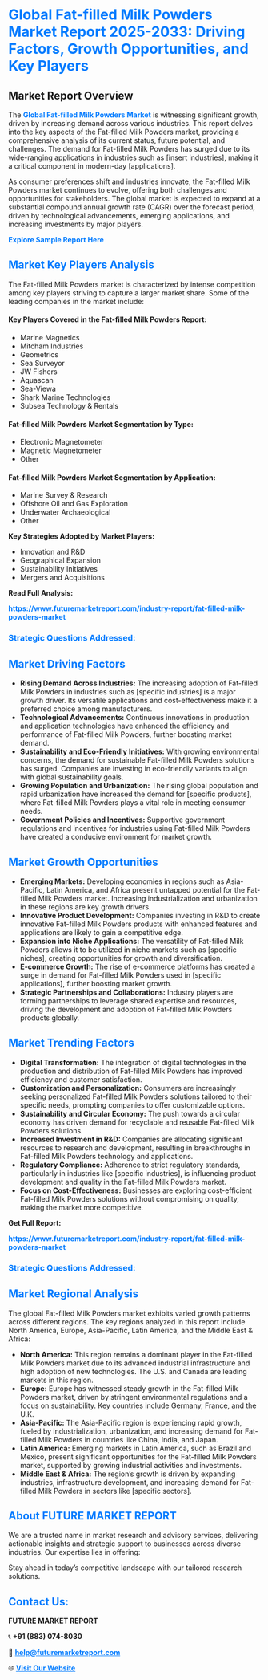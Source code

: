<h1 style="color: #007BFF;">Global Fat-filled Milk Powders Market Report 2025-2033: Driving Factors, Growth Opportunities, and Key Players</h1>

<section id="overview">
<h2>Market Report Overview</h2>
<p>The <a href="https://www.futuremarketreport.com/industry-report/fat-filled-milk-powders-market" style="color: #007BFF; text-decoration: none;"><strong>Global Fat-filled Milk Powders Market</strong></a> is witnessing significant growth, driven by increasing demand across various industries. This report delves into the key aspects of the Fat-filled Milk Powders market, providing a comprehensive analysis of its current status, future potential, and challenges. The demand for Fat-filled Milk Powders has surged due to its wide-ranging applications in industries such as [insert industries], making it a critical component in modern-day [applications].</p>
<p>As consumer preferences shift and industries innovate, the Fat-filled Milk Powders market continues to evolve, offering both challenges and opportunities for stakeholders. The global market is expected to expand at a substantial compound annual growth rate (CAGR) over the forecast period, driven by technological advancements, emerging applications, and increasing investments by major players.</p>
</section>

<section id="overview">
<p><a href="https://www.futuremarketreport.com/request-sample/reportId=32413" style="color: #007BFF; text-decoration: none;"><strong>Explore Sample Report Here</strong></a></p>
</section>

<section id="key-players">
<h2 style="color: #007BFF;">Market Key Players Analysis</h2>
<p>The Fat-filled Milk Powders market is characterized by intense competition among key players striving to capture a larger market share. Some of the leading companies in the market include:</p>
<h4>Key Players Covered in the Fat-filled Milk Powders Report:</h4>
<ul><li>Marine Magnetics</li><li>Mitcham Industries</li><li>Geometrics</li><li>Sea Surveyor</li><li>JW Fishers</li><li>Aquascan</li><li>Sea-Viewa</li><li>Shark Marine Technologies</li><li>Subsea Technology &amp; Rentals</li></ul>
<h4>Fat-filled Milk Powders Market Segmentation by Type:</h4>
<ul><li>Electronic Magnetometer</li><li>Magnetic Magnetometer</li><li>Other</li></ul>

<h4>Fat-filled Milk Powders Market Segmentation by Application:</h4>
<ul><li>Marine Survey &amp; Research</li><li>Offshore Oil and Gas Exploration</li><li>Underwater Archaeological</li><li>Other</li></ul>
<p><strong>Key Strategies Adopted by Market Players:</strong></p>
<ul>
<li>Innovation and R&D</li>
<li>Geographical Expansion</li>
<li>Sustainability Initiatives</li>
<li>Mergers and Acquisitions</li>
</ul>
</section>

<section>
<p><strong>Read Full Analysis: </strong></p><a href="https://www.futuremarketreport.com/industry-report/fat-filled-milk-powders-market" style="color: #007BFF; text-decoration: none;"><strong>https://www.futuremarketreport.com/industry-report/fat-filled-milk-powders-market</strong></a>
<h3 style="color: #007BFF;">Strategic Questions Addressed:</h3>
</section>

<section id="driving-factors">
<h2 style="color: #007BFF;">Market Driving Factors</h2>
<ul>
<li><strong>Rising Demand Across Industries:</strong> The increasing adoption of Fat-filled Milk Powders in industries such as [specific industries] is a major growth driver. Its versatile applications and cost-effectiveness make it a preferred choice among manufacturers.</li>
<li><strong>Technological Advancements:</strong> Continuous innovations in production and application technologies have enhanced the efficiency and performance of Fat-filled Milk Powders, further boosting market demand.</li>
<li><strong>Sustainability and Eco-Friendly Initiatives:</strong> With growing environmental concerns, the demand for sustainable Fat-filled Milk Powders solutions has surged. Companies are investing in eco-friendly variants to align with global sustainability goals.</li>
<li><strong>Growing Population and Urbanization:</strong> The rising global population and rapid urbanization have increased the demand for [specific products], where Fat-filled Milk Powders plays a vital role in meeting consumer needs.</li>
<li><strong>Government Policies and Incentives:</strong> Supportive government regulations and incentives for industries using Fat-filled Milk Powders have created a conducive environment for market growth.</li>
</ul>
</section>

<section id="growth-opportunities">
<h2 style="color: #007BFF;">Market Growth Opportunities</h2>
<ul>
<li><strong>Emerging Markets:</strong> Developing economies in regions such as Asia-Pacific, Latin America, and Africa present untapped potential for the Fat-filled Milk Powders market. Increasing industrialization and urbanization in these regions are key growth drivers.</li>
<li><strong>Innovative Product Development:</strong> Companies investing in R&D to create innovative Fat-filled Milk Powders products with enhanced features and applications are likely to gain a competitive edge.</li>
<li><strong>Expansion into Niche Applications:</strong> The versatility of Fat-filled Milk Powders allows it to be utilized in niche markets such as [specific niches], creating opportunities for growth and diversification.</li>
<li><strong>E-commerce Growth:</strong> The rise of e-commerce platforms has created a surge in demand for Fat-filled Milk Powders used in [specific applications], further boosting market growth.</li>
<li><strong>Strategic Partnerships and Collaborations:</strong> Industry players are forming partnerships to leverage shared expertise and resources, driving the development and adoption of Fat-filled Milk Powders products globally.</li>
</ul>
</section>

<section id="trending-factors">
<h2 style="color: #007BFF;">Market Trending Factors</h2>
<ul>
<li><strong>Digital Transformation:</strong> The integration of digital technologies in the production and distribution of Fat-filled Milk Powders has improved efficiency and customer satisfaction.</li>
<li><strong>Customization and Personalization:</strong> Consumers are increasingly seeking personalized Fat-filled Milk Powders solutions tailored to their specific needs, prompting companies to offer customizable options.</li>
<li><strong>Sustainability and Circular Economy:</strong> The push towards a circular economy has driven demand for recyclable and reusable Fat-filled Milk Powders solutions.</li>
<li><strong>Increased Investment in R&D:</strong> Companies are allocating significant resources to research and development, resulting in breakthroughs in Fat-filled Milk Powders technology and applications.</li>
<li><strong>Regulatory Compliance:</strong> Adherence to strict regulatory standards, particularly in industries like [specific industries], is influencing product development and quality in the Fat-filled Milk Powders market.</li>
<li><strong>Focus on Cost-Effectiveness:</strong> Businesses are exploring cost-efficient Fat-filled Milk Powders solutions without compromising on quality, making the market more competitive.</li>
</ul>
</section>

<section>
<p><strong>Get Full Report: </strong></p><a href="https://www.futuremarketreport.com/industry-report/fat-filled-milk-powders-market" style="color: #007BFF; text-decoration: none;"><strong>https://www.futuremarketreport.com/industry-report/fat-filled-milk-powders-market</strong></a>
<h3 style="color: #007BFF;">Strategic Questions Addressed:</h3>
</section>


<section id="regional-analysis">
<h2 style="color: #007BFF;">Market Regional Analysis</h2>
<p>The global Fat-filled Milk Powders market exhibits varied growth patterns across different regions. The key regions analyzed in this report include North America, Europe, Asia-Pacific, Latin America, and the Middle East & Africa:</p>
<ul>
<li><strong>North America:</strong> This region remains a dominant player in the Fat-filled Milk Powders market due to its advanced industrial infrastructure and high adoption of new technologies. The U.S. and Canada are leading markets in this region.</li>
<li><strong>Europe:</strong> Europe has witnessed steady growth in the Fat-filled Milk Powders market, driven by stringent environmental regulations and a focus on sustainability. Key countries include Germany, France, and the U.K.</li>
<li><strong>Asia-Pacific:</strong> The Asia-Pacific region is experiencing rapid growth, fueled by industrialization, urbanization, and increasing demand for Fat-filled Milk Powders in countries like China, India, and Japan.</li>
<li><strong>Latin America:</strong> Emerging markets in Latin America, such as Brazil and Mexico, present significant opportunities for the Fat-filled Milk Powders market, supported by growing industrial activities and investments.</li>
<li><strong>Middle East & Africa:</strong> The region’s growth is driven by expanding industries, infrastructure development, and increasing demand for Fat-filled Milk Powders in sectors like [specific sectors].</li>
</ul>
</section>

<footer>
<h2 style="color: #007BFF;">About FUTURE MARKET REPORT</h2>
<p>We are a trusted name in market research and advisory services, delivering actionable insights and strategic support to businesses across diverse industries. Our expertise lies in offering:</p>

<p>Stay ahead in today’s competitive landscape with our tailored research solutions.</p>

<h2 style="color: #007BFF;">Contact Us:</h2>
<p><strong>FUTURE MARKET REPORT</strong></p>
<p>📞 <strong>+91 (883) 074-8030</strong></p>
<p>📧 <strong><a href="mailto:help@futuremarketreport.com" style="color: #007BFF;">help@futuremarketreport.com</a></strong></p>
<p>🌐 <strong><a href="https://www.futuremarketreport.com/" style="color: #007BFF;">Visit Our Website</a></strong></p>
</footer>